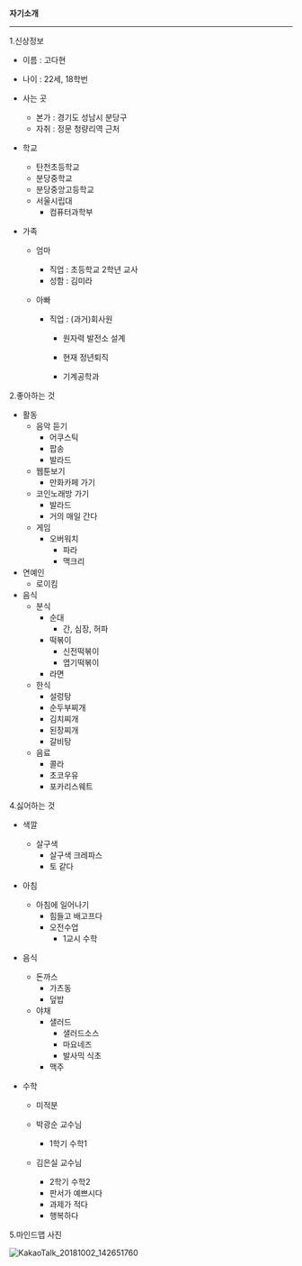 **자기소개**

---

1.신상정보

- 이름 : 고다현 

- 나이 : 22세, 18학번

- 사는 곳

  - 본가 : 경기도 성남시 분당구
  - 자취 : 정문 청량리역 근처

- 학교

  - 탄천초등학교
  - 분당중학교
  - 분당중앙고등학교
  - 서울시립대
    - 컴퓨터과학부

- 가족

  - 엄마

    - 직업 : 초등학교 2학년 교사
    - 성함 : 김미라

  - 아빠

    - 직업 : (과거)회사원

      - 원자력 발전소 설계

      - 현재 정년퇴직

      - 기계공학과


2.좋아하는 것

- 활동
  - 음악 듣기
    - 어쿠스틱
    - 팝송
    - 발라드
  - 웹툰보기
    - 만화카페 가기
  - 코인노래방 가기
    - 발라드
    - 거의 매일 간다
  - 게임
    - 오버워치
      - 파라
      - 맥크리
- 연예인
  - 로이킴
- 음식
  - 분식
    - 순대
      - 간, 심장, 허파
    - 떡볶이
      - 신전떡볶이
      - 엽기떡볶이
    - 라면
  - 한식
    - 설렁탕
    - 순두부찌개
    - 김치찌개
    - 된장찌개
    - 갈비탕
  - 음료
    - 콜라
    - 초코우유
    - 포카리스웨트

4.싫어하는 것

- 색깔

  - 살구색
    - 살구색 크레파스
    - 토 같다

- 아침

  - 아침에 일어나기
    - 힘들고 배고프다
    - 오전수업
      - 1교시 수학

- 음식

  - 돈까스
    - 가츠동
    - 덮밥
  - 야채
    - 샐러드
      - 샐러드소스
      - 마요네즈
      - 발사믹 식초
    - 맥주

- 수학

  - 미적분

  - 박광순 교수님

    - 1학기 수학1

  - 김은실 교수님

    - 2학기 수학2
    - 판서가 예쁘시다
    - 과제가 적다
    - 행복하다

5.마인드맵 사진

![KakaoTalk_20181002_142651760](C:\Users\고다현\Desktop\KakaoTalk_20181002_142651760.jpg)



